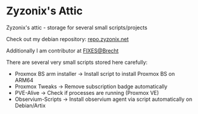# Zyzonix's Attic
Zyzonix's attic - storage for several small scripts/projects

Check out my debian repository: [repo.zyzonix.net](https://repo.zyzonix.net/)

Additionally I am contributor at [FIXES@Brecht](https://fixes.brecht-schule.hamburg/)

There are several very small scripts stored here carefully:

- Proxmox BS arm installer -> Install script to install Proxmox BS on ARM64
- Proxmox Tweaks -> Remove subscription badge automatically
- PVE-Alive -> Check if processes are running (Proxmox VE)
- Observium-Scripts -> Install observium agent via script automatically on Debian/Artix

